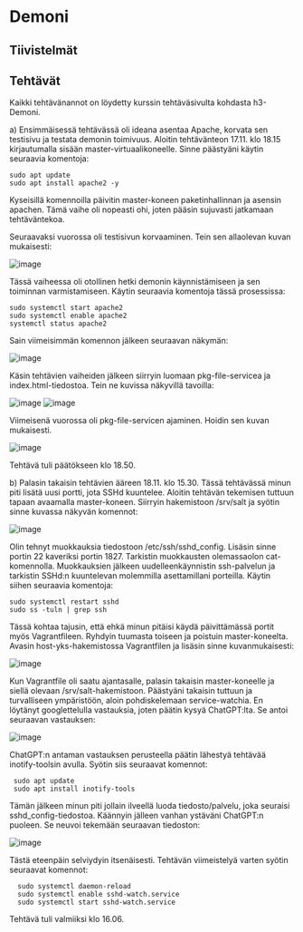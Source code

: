 # Demoni

## Tiivistelmät


## Tehtävät

Kaikki tehtävänannot on löydetty kurssin tehtäväsivulta kohdasta h3-Demoni.

a) Ensimmäisessä tehtävässä oli ideana asentaa Apache, korvata sen testisivu ja testata demonin toimivuus. Aloitin tehtävänteon 17.11. klo 18.15 kirjautumalla sisään master-virtuaalikoneelle. Sinne päästyäni käytin seuraavia komentoja:

    sudo apt update
    sudo apt install apache2 -y

  Kyseisillä komennoilla päivitin master-koneen paketinhallinnan ja asensin apachen. Tämä vaihe oli nopeasti ohi, joten pääsin sujuvasti jatkamaan tehtäväntekoa.

  Seuraavaksi vuorossa oli testisivun korvaaminen. Tein sen allaolevan kuvan mukaisesti:

  ![image](https://github.com/user-attachments/assets/9e2ad79b-b689-4f86-aa84-82c90af550e2)

  Tässä vaiheessa oli otollinen hetki demonin käynnistämiseen ja sen toiminnan varmistamiseen. Käytin seuraavia komentoja tässä prosessissa:

    sudo systemctl start apache2
    sudo systemctl enable apache2
    systemctl status apache2

  Sain viimeisimmän komennon jälkeen seuraavan näkymän:

  ![image](https://github.com/user-attachments/assets/a2fd2dcf-c4ff-4568-9eca-307ccdc188c0)


  Käsin tehtävien vaiheiden jälkeen siirryin luomaan pkg-file-servicea ja index.html-tiedostoa. Tein ne kuvissa näkyvillä tavoilla:

  ![image](https://github.com/user-attachments/assets/0cf37546-ec51-4db0-b1c9-a910b1ec6aa8)
  ![image](https://github.com/user-attachments/assets/522390c7-50bf-4d13-8abd-451da0645373)



  Viimeisenä vuorossa oli pkg-file-servicen ajaminen. Hoidin sen kuvan mukaisesti.

  ![image](https://github.com/user-attachments/assets/26073efa-f9c7-49da-9f4a-126ef80732f6)

  Tehtävä tuli päätökseen klo 18.50.



  b) Palasin takaisin tehtävien ääreen 18.11. klo 15.30. Tässä tehtävässä minun piti lisätä uusi portti, jota SSHd kuuntelee. Aloitin tehtävän tekemisen tuttuun tapaan avaamalla master-koneen. Siirryin hakemistoon /srv/salt ja syötin sinne kuvassa näkyvän komennot:

![image](https://github.com/user-attachments/assets/144161b3-2642-4342-940f-079b5b3243b3)

Olin tehnyt muokkauksia tiedostoon /etc/ssh/sshd_config. Lisäsin sinne portin 22 kaveriksi portin 1827. Tarkistin muokkausten olemassaolon cat-komennolla. Muokkauksien jälkeen uudelleenkäynnistin ssh-palvelun ja tarkistin SSHd:n kuuntelevan molemmilla asettamillani porteilla. Käytin siihen seuraavia komentoja:

    sudo systemctl restart sshd
    sudo ss -tuln | grep ssh

Tässä kohtaa tajusin, että ehkä minun pitäisi käydä päivittämässä portit myös Vagrantfileen. Ryhdyin tuumasta toiseen ja poistuin master-koneelta. Avasin host-yks-hakemistossa Vagrantfilen ja lisäsin sinne kuvanmukaisesti:

![image](https://github.com/user-attachments/assets/b09991b3-f079-4188-be57-bcfd031ff76a)

Kun Vagrantfile oli saatu ajantasalle, palasin takaisin master-koneelle ja siellä olevaan /srv/salt-hakemistoon. Päästyäni takaisin tuttuun ja turvalliseen ympäristöön, aloin pohdiskelemaan service-watchia. En löytänyt googlettelulla vastauksia, joten päätin kysyä ChatGPT:lta. Se antoi seuraavan vastauksen:

![image](https://github.com/user-attachments/assets/f7cee1b4-2c16-4a57-bb1b-4a8324d145f3)

ChatGPT:n antaman vastauksen perusteella päätin lähestyä tehtävää inotify-toolsin avulla. Syötin siis seuraavat komennot:

     sudo apt update
     sudo apt install inotify-tools

Tämän jälkeen minun piti jollain ilveellä luoda tiedosto/palvelu, joka seuraisi sshd_config-tiedostoa. Käännyin jälleen vanhan ystäväni ChatGPT:n puoleen. Se neuvoi tekemään seuraavan tiedoston:

![image](https://github.com/user-attachments/assets/e8dd1109-326a-49e0-917d-a9e6507174a7)

Tästä eteenpäin selviydyin itsenäisesti. Tehtävän viimeistelyä varten syötin seuraavat komennot:

      sudo systemctl daemon-reload
      sudo systemctl enable sshd-watch.service
      sudo systemctl start sshd-watch.service

Tehtävä tuli valmiiksi klo 16.06.








